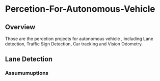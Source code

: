 # Percetion-For-Autonomous-Vehicle

## Overview
Those are the percetion projects for autonomous vehicle , including Lane detection, Traffic Sign Detection, Car tracking and Vision Odometry. 


## Lane Detection
### Assumumuptions
